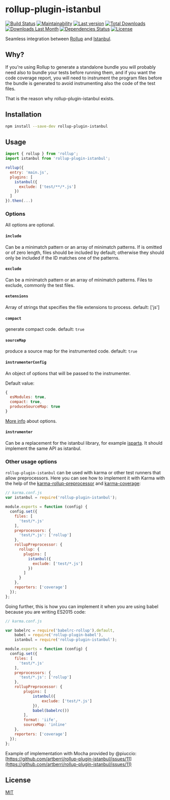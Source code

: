 # rollup-plugin-istanbul

[![Build Status](https://travis-ci.org/artberri/rollup-plugin-istanbul.svg?branch=master)](https://travis-ci.org/artberri/rollup-plugin-istanbul)
[![Maintainability](https://api.codeclimate.com/v1/badges/ea3da2334fcbff2a07c8/maintainability)](https://codeclimate.com/github/artberri/rollup-plugin-istanbul/maintainability)
[![Last version](https://img.shields.io/npm/v/rollup-plugin-istanbul.svg)](https://www.npmjs.com/package/rollup-plugin-istanbul)
[![Total Downloads](https://img.shields.io/npm/dt/rollup-plugin-istanbul.svg)](https://www.npmjs.com/package/rollup-plugin-istanbul)
[![Downloads Last Month](https://img.shields.io/npm/dm/rollup-plugin-istanbul.svg)](https://www.npmjs.com/package/rollup-plugin-istanbul)
[![Dependencies Status](https://david-dm.org/artberri/rollup-plugin-istanbul.svg)](https://david-dm.org/artberri/rollup-plugin-istanbul)
[![License](https://img.shields.io/npm/l/rollup-plugin-istanbul.svg)](https://github.com/artberri/rollup-plugin-istanbul/blob/master/LICENSE)

Seamless integration between [Rollup](https://github.com/rollup/rollup) and [Istanbul](https://github.com/gotwarlost/istanbul).

## Why?

If you're using Rollup to generate a standalone bundle you will probably need also to bundle your tests before running them, and if you want the code coverage report, you will need to instrument the program files before the bundle is generated to avoid instrumenting also the code of the test files.

That is the reason why rollup-plugin-istanbul exists.

## Installation

```bash
npm install --save-dev rollup-plugin-istanbul
```

## Usage

```js
import { rollup } from 'rollup';
import istanbul from 'rollup-plugin-istanbul';

rollup({
  entry: 'main.js',
  plugins: [
    istanbul({
      exclude: ['test/**/*.js']
    })
  ]
}).then(...)
```

### Options

All options are optional.

#### `include`

Can be a minimatch pattern or an array of minimatch patterns. If is omitted or of zero length, files should be included by default; otherwise they should only be included if the ID matches one of the patterns.

#### `exclude`

Can be a minimatch pattern or an array of minimatch patterns. Files to exclude, commonly the test files.

#### `extensions`

Array of strings that specifies the file extensions to process. default: ['js']

#### `compact`

generate compact code. default: `true`

#### `sourceMap`

produce a source map for the instrumented code. default: `true`

#### `instrumenterConfig`

An object of options that will be passed to the instrumenter.

Default value:

```js
{
  esModules: true,
  compact: true,
  produceSourceMap: true
}
```

[More info](https://github.com/istanbuljs/istanbuljs/blob/master/packages/istanbul-lib-instrument/api.md#parameters-1) about options.

#### `instrumenter`

Can be a replacement for the istanbul library, for example [isparta](https://github.com/douglasduteil/isparta). It should implement the same API as istanbul.

### Other usage options

`rollup-plugin-istanbul` can be used with karma or other test runners that allow preprocessors. Here you can see how to implement it with Karma with the help of the [karma-rollup-preprocessor](https://github.com/jlmakes/karma-rollup-preprocessor) and [karma-coverage](https://github.com/karma-runner/karma-coverage):

```js
// karma.conf.js
var istanbul = require('rollup-plugin-istanbul');

module.exports = function (config) {
  config.set({
    files: [
      'test/*.js'
    ],
    preprocessors: {
      'test/*.js': ['rollup']
    },
    rollupPreprocessor: {
      rollup: {
        plugins: [
          istanbul({
            exclude: ['test/*.js']
          })
        ]
      }
    },
    reporters: ['coverage']
  });
};
```

Going further, this is how you can implement it when you are using babel because you are writing ES2015 code:

```js
// karma.conf.js

var babelrc = require('babelrc-rollup').default,
    babel = require('rollup-plugin-babel'),
    istanbul = require('rollup-plugin-istanbul');

module.exports = function (config) {
  config.set({
    files: [
      'test/*.js'
    ],
    preprocessors: {
      'test/*.js': ['rollup']
    },
    rollupPreprocessor: {
        plugins: [
            istanbul({
                exclude: ['test/*.js']
            }),
            babel(babelrc())
        ],
        format: 'iife',
        sourceMap: 'inline'
    },
    reporters: ['coverage']
  });
};
```

Example of implementation with Mocha provided by @piuccio:
[https://github.com/artberri/rollup-plugin-istanbul/issues/11](https://github.com/artberri/rollup-plugin-istanbul/issues/11)

## License

[MIT](LICENSE)

